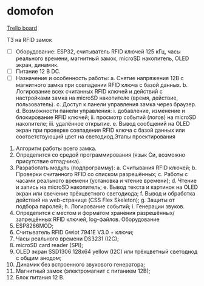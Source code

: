 # domofon
[Trello board](https://trello.com/b/9tLNktrr/esp32-%D0%B4%D0%BE%D0%BC%D0%BE%D1%84%D0%BE%D0%BD)

ТЗ на RFID замок
- [ ] Оборудование: ESP32, считыватель RFID ключей 125 кГц, часы
реального времени, магнитный замок, microSD накопитель, OLED экран,
динамик.
- [ ] Питание 12 В DC.
- [ ] Назначение и особенность работы:
a. Снятие напряжения 12В с магнитного замка при совпадении RFID
ключа с базой данных.
b. Логирование
всех считанных
RFID
ключей
и действий
с
настройками замка на microSD накопителе (время, действие,
пользователь).
c. Доступ к панели управления замка через браузер.
d. Возможности панели управления:
i. добавление, изменение и блокирование RFID ключей;
ii. просмотр событий (логов) на microSD накопителе;
iii. удалённое открытие.
e. Вывод сообщений на OLED экран при проверке совпадения RFID
ключа с базой данных или соответствующий цвет на светодиод.Этапы проектирования
1. Алгоритм работы всего замка.
2. Определится со средой программирования (язык Си, возможно
присутствие отладчика).
3. Разработать модуль (подпрограмму):
a. Считывания RFID ключей;
b. Проверки считанного RFID со списком разрешённых;
c. Работы с часами реального времени (установка и чтение времени);
d. Чтение и запись на microSD накопитель;
e. Вывод текста и картинок на OLED экран или свечение трёхцветного
светодиода;
f. Вывод и обработка действий на web-странице (CSS Flex Skeleton);
g. Защиты от подбора паролей;
h. Логирование событий;
i. Генерации звуков.
4. Определится
с
местом
и
форматом
хранения
разрешённых/запрещённых RFID ключей, log-файлов.
Оборудование
1. ESP8266MOD;
2. Считыватель RFID Gwiot 7941E V3.0 + ключи;
3. Часы реального времени DS3231 (I2C);
4. microSD card reader (SPI);
5. OLED экран SSD1306 128x64 yellow (I2C) или трёхцветный светодиод
с общим анодом;
6. Динамик без встроенного звукового генератора;
7. Магнитный замок (электромагнит с питанием 12В);
8. Блок питания 12 В.

